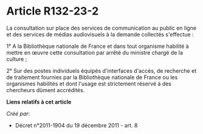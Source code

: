 # Article R132-23-2

La consultation sur place des services de communication au public en ligne et des services de médias audiovisuels à la
demande collectés s'effectue :

1° A la Bibliothèque nationale de France et dans tout organisme habilité à mettre en œuvre cette consultation par arrêté du
ministre chargé de la culture ;

2° Sur des postes individuels équipés d'interfaces d'accès, de recherche et de traitement fournies par la Bibliothèque
nationale de France ou les organismes habilités et dont l'usage est strictement réservé à des chercheurs dûment accrédités.

**Liens relatifs à cet article**

_Créé par_:

  - Décret n°2011-1904 du 19 décembre 2011 - art. 8
